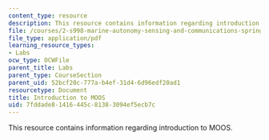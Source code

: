 ```yaml
---
content_type: resource
description: This resource contains information regarding introduction to MOOS.
file: /courses/2-s998-marine-autonomy-sensing-and-communications-spring-2012/7fddade81416445c81383094ef5ecb7c_MIT2_S998S12_Lab03.pdf
file_type: application/pdf
learning_resource_types:
- Labs
ocw_type: OCWFile
parent_title: Labs
parent_type: CourseSection
parent_uid: 52bcf20c-777a-b4ef-31d4-6d96edf20ad1
resourcetype: Document
title: Introduction to MOOS
uid: 7fddade8-1416-445c-8138-3094ef5ecb7c
---
```

This resource contains information regarding introduction to MOOS.